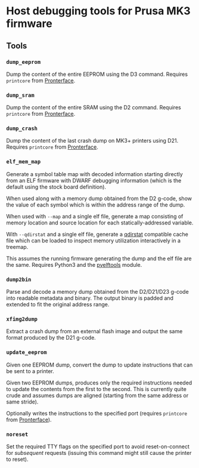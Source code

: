 # Host debugging tools for Prusa MK3 firmware

## Tools

### ``dump_eeprom``

Dump the content of the entire EEPROM using the D3 command.
Requires ``printcore`` from [Pronterface].

### ``dump_sram``

Dump the content of the entire SRAM using the D2 command.
Requires ``printcore`` from [Pronterface].

### ``dump_crash``

Dump the content of the last crash dump on MK3+ printers using D21.
Requires ``printcore`` from [Pronterface].

### ``elf_mem_map``

Generate a symbol table map with decoded information starting directly from an ELF firmware with DWARF debugging information (which is the default using the stock board definition).

When used along with a memory dump obtained from the D2 g-code, show the value of each symbol which is within the address range of the dump.

When used with ``--map`` and a single elf file, generate a map consisting of memory location and source location for each statically-addressed variable.

With ``--qdirstat`` and a single elf file, generate a [qdirstat](https://github.com/shundhammer/qdirstat) compatible cache file which can be loaded to inspect memory utilization interactively in a treemap.

This assumes the running firmware generating the dump and the elf file are the same.
Requires Python3 and the [pyelftools](https://github.com/eliben/pyelftools) module.

### ``dump2bin``

Parse and decode a memory dump obtained from the D2/D21/D23 g-code into readable metadata and binary. The output binary is padded and extended to fit the original address range.

### ``xfimg2dump``

Extract a crash dump from an external flash image and output the same format produced by the D21 g-code.

### ``update_eeprom``

Given one EEPROM dump, convert the dump to update instructions that can be sent to a printer.

Given two EEPROM dumps, produces only the required instructions needed to update the contents from the first to the second. This is currently quite crude and assumes dumps are aligned (starting from the same address or same stride).

Optionally writes the instructions to the specified port (requires ``printcore`` from [Pronterface]).

### ``noreset``

Set the required TTY flags on the specified port to avoid reset-on-connect for *subsequent* requests (issuing this command might still cause the printer to reset).


[Pronterface]: https://github.com/kliment/Printrun
